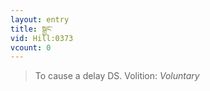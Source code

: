 ```yaml
---
layout: entry
title: སྒྱང་
vid: Hill:0373
vcount: 0
---
```

> To cause a delay DS\.
> Volition: _Voluntary_


